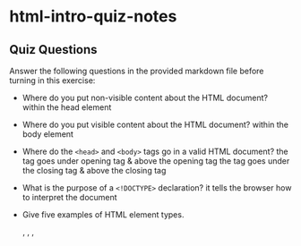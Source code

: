 # html-intro-quiz-notes

## Quiz Questions

Answer the following questions in the provided markdown file before turning in this exercise:

- Where do you put non-visible content about the HTML document?
  within the head element

- Where do you put visible content about the HTML document?
  within the body element

- Where do the `<head>` and `<body>` tags go in a valid HTML document?
  the <head> tag goes under opening <html> tag & above the opening <body> tag
  the <body> tag goes under the closing </head> tag & above the closing </html> tag

- What is the purpose of a `<!DOCTYPE>` declaration?
  it tells the browser how to interpret the document

- Give five examples of HTML element types.
  <!DOCTYPE html>, <html>, <head>, <title>, <body>

- What is the purpose of HTML attributes?
  attributes contain extra information about the element that won't appear in the content

- Give an example of an HTML entity (escape character).
  &amp; (&)

## Notes

All student notes should be written here.

How to write `Code Examples` in markdown

for JS:

```js
const data = 'Howdy';
```

for HTML:

```html
<div>
  <p>This is text content</p>
</div>
```

for CSS:

```css
div {
  width: 100%;
}
```

